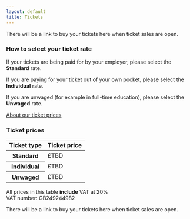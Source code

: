```yaml
---
layout: default
title: Tickets
---
```


<p>There will be a link to buy your tickets here when ticket sales are open.</p>

<div class="box box_blue">
  <h3>How to select your ticket rate</h3>
  <p>If your tickets are being paid for by your employer, please select the <strong>Standard</strong> rate.</p>
  <p>If you are paying for your ticket out of your own pocket, please select the <strong>Individual</strong> rate.</p>
  <p>If you are unwaged (for example in full-time education), please select the <strong>Unwaged</strong> rate.</p>
  <a href="/tickets/about-our-ticket-prices/">About our ticket prices</a>
</div>

<div class="box box_yellow">
  <h3>Ticket prices</h3>
  <table class="table">
    <thead>
      <th scope="col">Ticket type</th>
      <th scope="col">Ticket price</th>
    </thead>
    <tbody>
      <tr>
        <th scope="row">Standard</th>
        <td>£TBD</td>
      </tr>
      <tr>
        <th scope="row">Individual</th>
        <td>£TBD</td>
      </tr>
      <tr>
        <th scope="row">Unwaged</th>
        <td>£TBD</td>
      </tr>
    </tbody>
  </table>

  <p>All prices in this table <strong>include</strong> VAT at 20%<br />
  VAT number: GB249244982</p>
</div>

<p>There will be a link to buy your tickets here when ticket sales are open.</p>
